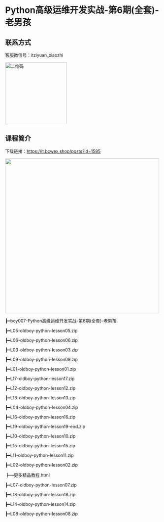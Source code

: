 # Python高级运维开发实战-第6期(全套)-老男孩

## 联系方式

客服微信号：itziyuan_xiaozhi

<img src="https://ziyuanyun.oss-cn-guangzhou.aliyuncs.com/common/20240614073449/666b82192834a.jpg" width="200" height="200" alt="二维码">

## 课程简介

下载链接：https://it.bcwex.shop/posts?id=1585

<img src="https://ziyuanyun.oss-cn-guangzhou.aliyuncs.com/yun/20240515183240/66448f481d295.jpg" width="500" alt="">

  ┣━boy007-Python高级运维开发实战-第6期(全套)-老男孩

 ┣━L05-oldboy-python-lesson05.zip

 ┣━L06-oldboy-python-lesson06.zip

 ┣━L03-oldboy-python-lesson03.zip

 ┣━L09-oldboy-python-lesson09.zip

 ┣━L01-oldboy-python-lesson01.zip

 ┣━L17-oldboy-python-lesson17.zip

 ┣━L12-oldboy-python-lesson12.zip

 ┣━L13-oldboy-python-lesson13.zip

 ┣━L04-oldboy-python-lesson04.zip

 ┣━L16-oldboy-python-lesson16.zip

 ┣━L19-oldboy-python-lesson19-end.zip

 ┣━L10-oldboy-python-lesson10.zip

 ┣━L15-oldboy-python-lesson15.zip

 ┣━L11-oldboy-python-lesson11.zip

 ┣━L02-oldboy-python-lesson02.zip

 ┣━更多精品教程.html

 ┣━L07-oldboy-python-lesson07.zip

 ┣━L18-oldboy-python-lesson18.zip

 ┣━L14-oldboy-python-lesson14.zip

 ┣━L08-oldboy-python-lesson08.zip

  